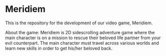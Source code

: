 # Meridiem
This is the repository for the development of our video game, Meridiem.

About the game:
Meridiem is 2D sidescrolling adventure game where the main character is on a mission to rescue their beloved life partner from your evil counterpart. The main character must  travel across various worlds and learn new skills in order to get his/her beloved back.
